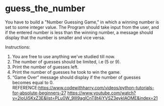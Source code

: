 # guess_the_number
You have to build a "Number Guessing Game," in which a winning number is set to some integer value. 
The Program should take input from the user, and if the entered number is less than the winning number, a message should display that the number is smaller and vice versa.

Instructions:

1. You are free to use anything we've studied till now.
2. The number of guesses should be limited, i.e (5 or 9).
3. Print the number of guesses left.
4. Print the number of guesses he took to win the game.
5. “Game Over” message should display if the number of guesses becomes equal to 0.
REFERENCE:https://www.codewithharry.com/videos/python-tutorials-for-absolute-beginners-27
https://www.youtube.com/watch?v=2loUi5KxZ3E&list=PLu0W_9lII9agICnT8t4iYVSZ3eykIAOME&index=21
